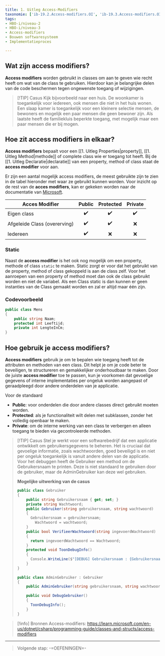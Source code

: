 ```yaml
---
title: 1. Uitleg Access-Modifiers
taxonomie: ['ib-19.2.Access-modifiers.OI', 'ib-19.3.Access-modifiers.OI']
tags:
- HBO-i/niveau-2
- HBO-i/niveau-3
- Access-modifiers
- Bouwen softwaresysteem
- Implementatieproces

---
```


## Wat zijn access modifiers?
**Access modifiers** worden gebruikt in classes om aan te geven wie recht heeft om wat van de class te gebruiken. Hierdoor kan je belangrijke delen van de code beschermen tegen ongewenste toegang of wijzigingen.

> [!TIP] Casus
> Kijk bijvoorbeeld naar een huis. De woonkamer is toegankelijk voor iedereen, ook mensen die niet in het huis wonen. Een slaap kamer is toegankelijk voor een kleinere selectie mensen, de bewoners en mogelijk een paar mensen die geen bewoner zijn. Als laatste heeft de familiekluis beperkte toegang, met mogelijk maar een paar mensen die er bij mogen.

## Hoe zit access modifiers in elkaar?
**Access modifiers** bepaalt voor een [[1. Uitleg Properties|property]], [[1. Uitleg Method|methode]] of complete class wie er toegang tot heeft. Bij de [[1. Uitleg Declaratie|declaratie]] van een property, method of class staat de **access modifier** voor aan.

Er zijn een aantal mogelijk access modifiers, de meest gebruikte zijn te zien in de tabel hieronder met waar ze gebruikt kunnen worden. Voor inzicht op de rest van de **acces modifiers**, kan er gekeken worden naar de documentatie van [Microsoft](https://learn.microsoft.com/en-us/dotnet/csharp/programming-guide/classes-and-structs/access-modifiers).

| Acces Modifier               | Public | Protected | Private |
| ---------------------------- | :----: | :-------: | :-----: |
| Eigen class                  |  ✔️️   |    ✔️️    |   ✔️️   |
| Afgeleide Class (overerving) |  ✔️️   |    ✔️️    |    ❌    |
| Iedereen                     |  ✔️️   |     ❌     |    ❌    |

### Static
Naast de **access modifier** is het ook nog mogelijk om een property, methode of class `static` te maken. Static zorgt er voor dat het gebruikt van de property, method of class gekoppeld is aan de class zelf. Voor het aanroepen van een property of method moet dan ook de class gebruikt worden en niet de variabel. Als een Class static is dan kunnen er geen instanties van de Class gemaakt worden en zal er altijd maar één zijn.

### Codevoorbeeld
```csharp
public class Mens  
{  
    public string Naam;
    protected int Leeftijd;
    private int LengteInCm;
}
```

## Hoe gebruik je access modifiers?
**Access modifiers** gebruik je om te bepalen wie toegang heeft tot de attributen en methoden van een class. Dit helpt je om je code beter te beveiligen, te structureren en gemakkelijker onderhoudbaar te maken. Door de juiste **access modifier** toe te passen, kun je voorkomen dat gevoelige gegevens of interne implementaties per ongeluk worden aangepast of geraadpleegd door andere onderdelen van je applicatie.

Voor de standaard
- **Public**: voor onderdelen die door andere classes direct gebruikt moeten worden.
- **Protected**: als je functionaliteit wilt delen met subklassen, zonder het volledig openbaar te maken.
- **Private**: om de interne werking van een class te verbergen en alleen toegang te bieden via gecontroleerde methoden.

> [!TIP] Casus
> Stel je werkt voor een softwarebedrijf dat een applicatie ontwikkelt om gebruikersgegevens te beheren. Het is cruciaal dat gevoelige informatie, zoals wachtwoorden, goed beveiligd is en niet per ongeluk toegankelijk is vanuit andere delen van de applicatie.
> Voor het debuggen heeft de Gebruiker een method om de Gebruikersnaam te printen. Deze is niet standaard te gebruiken door de gebruiker, maar de AdminGebruiker kan deze wel gebruiken.
> 
> **Mogelijke uitwerking van de casus**
> ```csharp
> public class Gebruiker  
> {  
>     public string Gebruikersnaam { get; set; }  
>     private string Wachtwoord;  
>     public Gebruiker(string gebruikersnaam, string wachtwoord)  
>     {        
> 	    Gebruikersnaam = gebruikersnaam;  
>         Wachtwoord = wachtwoord;  
>     }    
>     public bool VerifieerWachtwoord(string ingevoerdWachtwoord)  
>     {        
> 	    return ingevoerdWachtwoord == Wachtwoord;  
>     }    
>     protected void ToonDebugInfo()  
>     {        
> 	    Console.WriteLine($"[DEBUG] Gebruikersnaam : {Gebruikersnaam}");  
>     }
> }  
>   
> public class AdminGebruiker : Gebruiker  
> {  
>     public AdminGebruiker(string gebruikersnaam, string wachtwoord) : base(gebruikersnaam, wachtwoord) { }  
>   
>     public void DebugGebruiker()  
>     {
> 	    ToonDebugInfo();  
>     }
> }
> ```


> [!info] Bronnen
> Access-modifiers: https://learn.microsoft.com/en-us/dotnet/csharp/programming-guide/classes-and-structs/access-modifiers

---

> Volgende stap: -=OEFENINGEN=-
